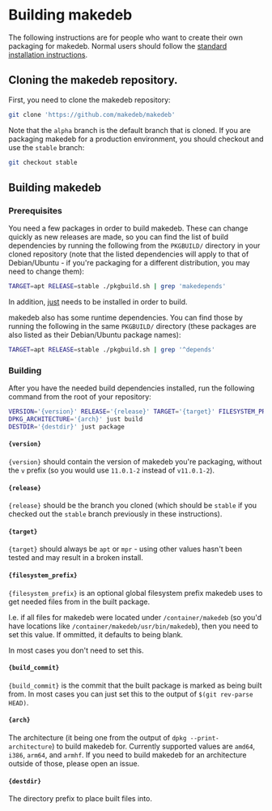 # Building makedeb
The following instructions are for people who want to create their own packaging for makedeb. Normal users should follow the [standard installation instructions](./README.md/#installing).

## Cloning the makedeb repository.
First, you need to clone the makedeb repository:

```sh
git clone 'https://github.com/makedeb/makedeb'
```

Note that the `alpha` branch is the default branch that is cloned. If you are packaging makedeb for a production environment, you should checkout and use the `stable` branch:

```sh
git checkout stable
```

## Building makedeb
### Prerequisites
You need a few packages in order to build makedeb. These can change quickly as new releases are made, so you can find the list of build dependencies by running the following from the `PKGBUILD/` directory in your cloned repository (note that the listed dependencies will apply to that of Debian/Ubuntu - if you're packaging for a different distribution, you may need to change them):

```sh
TARGET=apt RELEASE=stable ./pkgbuild.sh | grep 'makedepends'
```

In addition, [just](https://github.com/casey/just) needs to be installed in order to build.

makedeb also has some runtime dependencies. You can find those by running the following in the same `PKGBUILD/` directory (these packages are also listed as their Debian/Ubuntu package names):

```sh
TARGET=apt RELEASE=stable ./pkgbuild.sh | grep '^depends'
```

### Building
After you have the needed build dependencies installed, run the following command from the root of your repository:

```sh
VERSION='{version}' RELEASE='{release}' TARGET='{target}' FILESYSTEM_PREFIX='{filesystem_prefix}' BUILD_COMMIT='{build_commit}' just prepare
DPKG_ARCHITECTURE='{arch}' just build
DESTDIR='{destdir}' just package
```

#### `{version}`
`{version}` should contain the version of makedeb you're packaging, without the `v` prefix (so you would use `11.0.1-2` instead of `v11.0.1-2`).

#### `{release}`
`{release}` should be the branch you cloned (which should be `stable` if you checked out the `stable` branch previously in these instructions).

#### `{target}`
`{target}` should always be `apt` or `mpr` - using other values hasn't been tested and may result in a broken install.

#### `{filesystem_prefix}`
`{filesystem_prefix}` is an optional global filesystem prefix makedeb uses to get needed files from in the built package.

I.e. if all files for makedeb were located under `/container/makedeb` (so you'd have locations like `/container/makedeb/usr/bin/makedeb`), then you need to set this value. If ommitted, it defaults to being blank.

In most cases you don't need to set this.

#### `{build_commit}`
`{build_commit}` is the commit that the built package is marked as being built from. In most cases you can just set this to the output of `$(git rev-parse HEAD)`.

#### `{arch}`
The architecture (it being one from the output of `dpkg --print-architecture`) to build makedeb for. Currently supported values are `amd64`, `i386`, `arm64`, and `armhf`. If you need to build makedeb for an architecture outside of those, please open an issue.

#### `{destdir}`
The directory prefix to place built files into.
